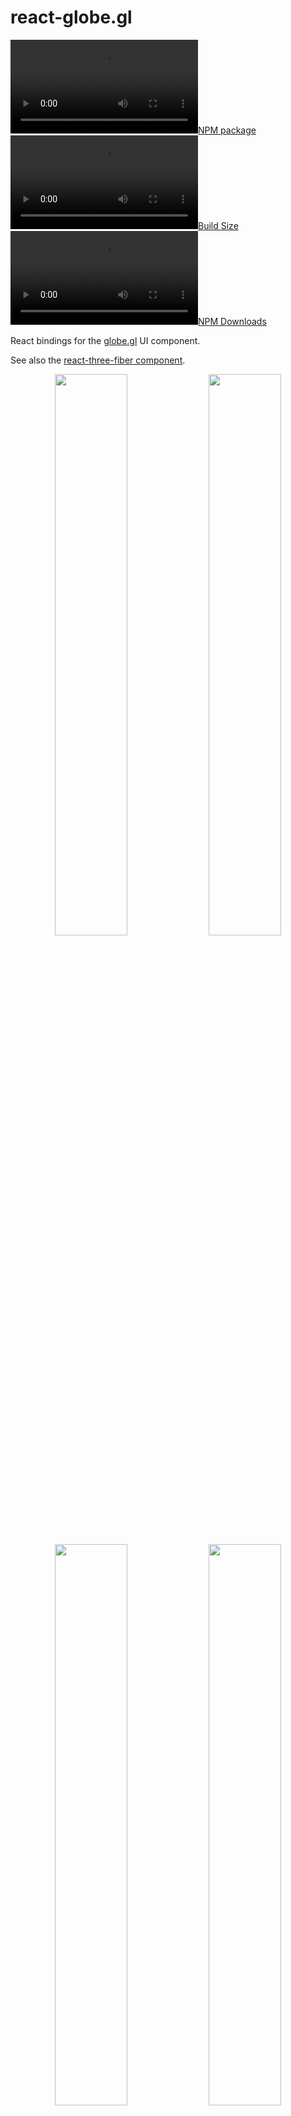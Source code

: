 react-globe.gl
==============

[![NPM package][npm-img]][npm-url]
[![Build Size][build-size-img]][build-size-url]
[![NPM Downloads][npm-downloads-img]][npm-downloads-url]

React bindings for the [globe.gl](https://github.com/vasturiano/globe.gl) UI component.

See also the [react-three-fiber component](https://github.com/vasturiano/r3f-globe).

<p align="center">
   <a href="//vasturiano.github.io/react-globe.gl/example/world-population/"><img width="48%" src="https://vasturiano.github.io/react-globe.gl/example/world-population/preview.png"></a>
   <a href="//vasturiano.github.io/react-globe.gl/example/airline-routes/us-international-outbound.html"><img width="48%" src="https://vasturiano.github.io/react-globe.gl/example/airline-routes/preview.png"></a>
   <a href="//vasturiano.github.io/react-globe.gl/example/countries-population/"><img width="48%" src="https://vasturiano.github.io/react-globe.gl/example/countries-population/preview.png"></a>
   <a href="//vasturiano.github.io/react-globe.gl/example/submarine-cables/"><img width="48%" src="https://vasturiano.github.io/react-globe.gl/example/submarine-cables/preview.png"></a>
   <a href="//vasturiano.github.io/react-globe.gl/example/hexed-polygons/"><img width="48%" src="https://vasturiano.github.io/react-globe.gl/example/hexed-polygons/preview.png"></a>
   <a href="//vasturiano.github.io/react-globe.gl/example/population-heatmap/"><img width="48%" src="https://vasturiano.github.io/react-globe.gl/example/population-heatmap/preview.png"></a>
   <a href="//vasturiano.github.io/react-globe.gl/example/world-cities/"><img width="48%" src="https://vasturiano.github.io/react-globe.gl/example/world-cities/preview.png"></a> 
   <a href="//vasturiano.github.io/react-globe.gl/example/day-night-cycle/"><img width="48%" src="https://vasturiano.github.io/react-globe.gl/example/day-night-cycle/preview.png"></a>
   <a href="//vasturiano.github.io/react-globe.gl/example/heatmap/"><img width="48%" src="https://vasturiano.github.io/react-globe.gl/example/heatmap/preview.png"></a>
   <a href="//vasturiano.github.io/react-globe.gl/example/clouds/"><img width="48%" src="https://vasturiano.github.io/react-globe.gl/example/clouds/preview.png"></a>
   <a href="//vasturiano.github.io/react-globe.gl/example/satellites/"><img width="48%" src="https://vasturiano.github.io/react-globe.gl/example/satellites/preview.png"></a>
   <a href="//vasturiano.github.io/react-globe.gl/example/moon-landing-sites/"><img width="48%" src="https://vasturiano.github.io/react-globe.gl/example/moon-landing-sites/preview.png"></a>
</p>

A React component to represent data visualization layers on a 3-dimensional globe in a spherical projection, using [ThreeJS](https://github.com/mrdoob/three.js/)/WebGL for 3D rendering.

#### Check out the examples:
* [Basic](https://vasturiano.github.io/react-globe.gl/example/basic/) ([source](https://github.com/vasturiano/react-globe.gl/blob/master/example/basic/index.html))
* [Arc Links](https://vasturiano.github.io/react-globe.gl/example/random-arcs/) ([source](https://github.com/vasturiano/react-globe.gl/blob/master/example/random-arcs/index.html))
* [Highlight links](https://vasturiano.github.io/react-globe.gl/example/airline-routes/highlight-links.html) ([source](https://github.com/vasturiano/react-globe.gl/blob/master/example/airline-routes/highlight-links.html))
* [Choropleth](https://vasturiano.github.io/react-globe.gl/example/choropleth-countries/) ([source](https://github.com/vasturiano/react-globe.gl/blob/master/example/choropleth-countries/index.html))
* [Elevated Polygons](https://vasturiano.github.io/react-globe.gl/example/countries-population/) ([source](https://github.com/vasturiano/react-globe.gl/blob/master/example/countries-population/index.html))
* [Hollow Globe](https://vasturiano.github.io/react-globe.gl/example/hollow-globe/) ([source](https://github.com/vasturiano/react-globe.gl/blob/master/example/hollow-globe/index.html))
* [Day Night Cycle](https://vasturiano.github.io/react-globe.gl/example/day-night-cycle/) ([source](https://github.com/vasturiano/react-globe.gl/blob/master/example/day-night-cycle/index.html))
* [Path Lines](https://vasturiano.github.io/react-globe.gl/example/random-paths/) ([source](https://github.com/vasturiano/react-globe.gl/blob/master/example/random-paths/index.html))
* [Heatmap](https://vasturiano.github.io/react-globe.gl/example/heatmap/) ([source](https://github.com/vasturiano/react-globe.gl/blob/master/example/heatmap/index.html))
* [Map Labels](https://vasturiano.github.io/react-globe.gl/example/world-cities/) ([source](https://github.com/vasturiano/react-globe.gl/blob/master/example/world-cities/index.html))
* [HTML Markers](https://vasturiano.github.io/react-globe.gl/example/html-markers/) ([source](https://github.com/vasturiano/react-globe.gl/blob/master/example/html-markers/index.html))
* [Hexed Country Polygons](https://vasturiano.github.io/react-globe.gl/example/hexed-polygons/) ([source](https://github.com/vasturiano/react-globe.gl/blob/master/example/hexed-polygons/index.html))
* [Tiles](https://vasturiano.github.io/react-globe.gl/example/tiles/) ([source](https://github.com/vasturiano/react-globe.gl/blob/master/example/tiles/index.html))
* [Ripple Rings](https://vasturiano.github.io/react-globe.gl/example/random-rings/) ([source](https://github.com/vasturiano/react-globe.gl/blob/master/example/random-rings/index.html))
* [Emit Arcs on Click](https://vasturiano.github.io/react-globe.gl/example/emit-arcs-on-click/) ([source](https://github.com/vasturiano/react-globe.gl/blob/master/example/emit-arcs-on-click/index.html))
* [Clouds](https://vasturiano.github.io/react-globe.gl/example/clouds/) ([source](https://github.com/vasturiano/react-globe.gl/blob/master/example/clouds/index.html))
* [Solar Terminator](https://vasturiano.github.io/react-globe.gl/example/solar-terminator/) ([source](https://github.com/vasturiano/react-globe.gl/blob/master/example/solar-terminator/index.html))
* [Tiled Map Engine](https://vasturiano.github.io/react-globe.gl/example/tile-engine/) ([source](https://github.com/vasturiano/react-globe.gl/blob/master/example/tile-engine/index.html))
* [Custom Globe Styling](https://vasturiano.github.io/react-globe.gl/example/custom-globe-styling/) ([source](https://github.com/vasturiano/react-globe.gl/blob/master/example/custom-globe-styling/index.html))
* [Custom Layer](https://vasturiano.github.io/react-globe.gl/example/custom-layer/) ([source](https://github.com/vasturiano/react-globe.gl/blob/master/example/custom-layer/index.html))
* [World Population](https://vasturiano.github.io/react-globe.gl/example/world-population/) ([source](https://github.com/vasturiano/react-globe.gl/blob/master/example/world-population/index.html))
* [Population Heatmap](https://vasturiano.github.io/react-globe.gl/example/population-heatmap/) ([source](https://github.com/vasturiano/react-globe.gl/blob/master/example/population-heatmap/index.html))
* [Recent Earthquakes](https://vasturiano.github.io/react-globe.gl/example/earthquakes/) ([source](https://github.com/vasturiano/react-globe.gl/blob/master/example/earthquakes/index.html))
* [World Volcanoes](https://vasturiano.github.io/react-globe.gl/example/volcanoes/) ([source](https://github.com/vasturiano/react-globe.gl/blob/master/example/volcanoes/index.html))
* [Volcanoes Heatmap](https://vasturiano.github.io/react-globe.gl/example/volcanoes-heatmap/) ([source](https://github.com/vasturiano/react-globe.gl/blob/master/example/volcanoes-heatmap/index.html))
* [US outbound international airline routes](https://vasturiano.github.io/react-globe.gl/example/airline-routes/us-international-outbound.html) ([source](https://github.com/vasturiano/react-globe.gl/blob/master/example/airline-routes/us-international-outbound.html))
* [Earth Shield](https://vasturiano.github.io/react-globe.gl/example/earth-shield/) ([source](https://github.com/vasturiano/react-globe.gl/blob/master/example/earth-shield/index.html))
* [Satellites](https://vasturiano.github.io/react-globe.gl/example/satellites/index.html) ([source](https://github.com/vasturiano/react-globe.gl/blob/master/example/satellites/index.html))
* [Submarine Cables](https://vasturiano.github.io/react-globe.gl/example/submarine-cables/index.html) ([source](https://github.com/vasturiano/react-globe.gl/blob/master/example/submarine-cables/index.html))
* [Moon Landing Sites](https://vasturiano.github.io/react-globe.gl/example/moon-landing-sites/index.html) ([source](https://github.com/vasturiano/react-globe.gl/blob/master/example/moon-landing-sites/index.html))

## ❤️ Support This Project

If you find this module useful and would like to support its development, you can [buy me a ☕](https://www.paypal.com/cgi-bin/webscr?cmd=_donations&business=L398E7PKP47E8&currency_code=USD&source=url). Your contributions help keep open-source sustainable!
[![paypal](https://www.paypalobjects.com/en_US/i/btn/btn_donate_SM.gif)](https://www.paypal.com/cgi-bin/webscr?cmd=_donations&business=L398E7PKP47E8&currency_code=USD&source=url)

## Quick start

```js
import Globe from 'react-globe.gl';
```

or using a *script* tag

```html
<script src="//cdn.jsdelivr.net/npm/react-globe.gl"></script>
```

then

```jsx
ReactDOM.render(
  <Globe
    pointsData={myData}
  />, 
  myDOMElement
);
```

## API reference

* [Container Layout](#container-layout)
* [Globe Layer](#globe-layer)
* [Points Layer](#points-layer)
* [Arcs Layer](#arcs-layer)
* [Polygons Layer](#polygons-layer)
* [Paths Layer](#paths-layer)
* [Heatmaps Layer](#heatmaps-layer)
* [Hex Bin Layer](#hex-bin-layer)
* [Hexed Polygons Layer](#hexed-polygons-layer)
* [Tiles Layer](#tiles-layer)
* [Particles Layer](#particles-layer)
* [Rings Layer](#rings-layer)
* [Labels Layer](#labels-layer)
* [HTML Elements Layer](#html-elements-layer)
* [3D Objects Layer](#3d-objects-layer)
* [Custom Layer](#custom-layer)
* [Render Control](#render-control)
* [Utility](#utility)

### Container Layout

| Prop | Type | Default | Description |
| --- | :--: | :--: | --- |
| <b>width</b> | <i>number</i> | *&lt;window width&gt;* | Canvas width. |
| <b>height</b> | <i>number</i> | *&lt;window height&gt;* | Canvas height. |
| <b>globeOffset</b> | <i>[number, number]</i> | `[0, 0]` | Position offset of the globe relative to the canvas center. |
| <b>backgroundColor</b> | <i>string</i> | `#000011` | Background color. |
| <b>backgroundImageUrl</b> | <i>string</i> | *-* | URL of the image to be used as background to the globe. If no image is provided, the background color is shown instead. |
| <b>waitForGlobeReady</b> | <i>bool</i> | `true` | Whether to wait until the globe wrapping or background image has been fully loaded before rendering the globe or any of the data layers. |
| <b>animateIn</b> | <i>bool</i> | `true` | Whether to animate the globe initialization, by scaling and rotating the globe into its initial position. This prop only has an effect on component mount. |

### Globe Layer

| Prop | Type | Default | Description |
| --- | :--: | :--: | --- |
| <b>globeImageUrl</b> | <i>string</i>| *-* | URL of the image used in the material that wraps the globe. This image should follow an [equirectangular projection](https://en.wikipedia.org/wiki/Equirectangular_projection). If no image is provided, the globe is represented as a black sphere. |
| <b>bumpImageUrl</b> | <i>string</i>| *-* | URL of the image used to create a [bump map](https://threejs.org/docs/#api/en/materials/MeshStandardMaterial.bumpMap) in the material, to represent the globe's terrain. This image should follow an [equirectangular projection](https://en.wikipedia.org/wiki/Equirectangular_projection). |
| <b>globeTileEngineUrl</b> | <i>func(x, y, l)</i> | *-* | Function that defines the URL of the [slippy map](https://en.wikipedia.org/wiki/Tiled_web_map) tile engine to cover the globe surface. The slippy map coordinates `x`, `y` and `l` (zoom level) are passed as arguments and the function is expected to return a URL string. A falsy value will disable the tiling engine. |
| <b>showGlobe</b> | <i>bool</i> | `true` | Whether to show the globe surface itself. |
| <b>showGraticules</b> | <i>bool</i> | `false` | Whether to show a graticule grid demarking latitude and longitude lines at every 10 degrees. |
| <b>showAtmosphere</b> | <i>bool</i> | `true` | Whether to show a bright halo surrounding the globe, representing the atmosphere. |
| <b>atmosphereColor</b> | <i>string</i> | `lightskyblue` | The color of the atmosphere. |
| <b>atmosphereAltitude</b> | <i>string</i> | 0.15 | The max altitude of the atmosphere, in terms of globe radius units. |
| <b>globeCurvatureResolution</b> | <i>number</i> | 4 | Resolution in angular degrees of the sphere curvature. The finer the resolution, the more the globe is fragmented into smaller faces to approximate the spheric surface, at the cost of performance. |
| <b>globeMaterial</b> | <i>Material</i> | [MeshPhongMaterial](https://threejs.org/docs/#api/en/materials/MeshPhongMaterial) | ThreeJS material used to wrap the globe. Can be used for more advanced styling of the globe, like in [this example](https://github.com/vasturiano/react-globe.gl/blob/master/example/custom-globe-styling/index.html). |
| <b>onGlobeReady</b> | <i>func</i> | *-* | Callback function to invoke immediately after the globe has been initialized and visible on the scene. |
| <b>onGlobeClick</b> | <i>func</i> | *-* | Callback function for (left-button) clicks on the globe. The clicked globe coordinates and the event object are included as arguments: `onGlobeClick({ lat, lng }, event)`. |
| <b>onGlobeRightClick</b> | <i>func</i> | *-* | Callback function for right-clicks on the globe. The clicked globe coordinates and the event object are included as arguments: `onGlobeRightClick({ lat, lng }, event)`. |

### Points Layer

<p align="center">
   <a href="//vasturiano.github.io/react-globe.gl/example/basic/"><img width="70%" src="https://vasturiano.github.io/react-globe.gl/example/basic/preview.png"></a>
</p>

| Prop | Type | Default | Description |
| --- | :--: | :--: | --- |
| <b>pointsData</b> | <i>array</i> | `[]` | List of points to represent in the points map layer. Each point is displayed as a cylindrical 3D object rising perpendicularly from the surface of the globe. |
| <b>pointLabel</b> | <i>string</i> or <i>func</i> | `name` | Point object accessor function or attribute for label (shown as tooltip). Supports plain text or HTML content. |
| <b>pointLat</b> | <i>number</i>, <i>string</i> or <i>func</i> | `lat` | Point object accessor function, attribute or a numeric constant for the cylinder's center latitude coordinate. |
| <b>pointLng</b> | <i>number</i>, <i>string</i> or <i>func</i> | `lng` | Point object accessor function, attribute or a numeric constant for the cylinder's center longitude coordinate. |
| <b>pointColor</b> | <i>string</i> or <i>func</i> | `() => '#ffffaa'` | Point object accessor function or attribute for the cylinder color. |
| <b>pointAltitude</b> | <i>number</i>, <i>string</i> or <i>func</i> | 0.1 | Point object accessor function, attribute or a numeric constant for the cylinder's altitude in terms of globe radius units (`0` = 0 altitude (flat circle), `1` = globe radius). |
| <b>pointRadius</b> | <i>number</i>, <i>string</i> or <i>func</i> | 0.25 | Point object accessor function, attribute or a numeric constant for the cylinder's radius, in angular degrees. |
| <b>pointResolution</b> | <i>number</i> | 12 | Radial geometric resolution of each cylinder, expressed in how many slice segments to divide the circumference. Higher values yield smoother cylinders. |
| <b>pointsMerge</b> | <i>bool</i> | `false` | Whether to merge all the point meshes into a single ThreeJS object, for improved rendering performance. Visually both options are equivalent, setting this option only affects the internal organization of the ThreeJS objects. |
| <b>pointsTransitionDuration</b> | <i>number</i> | 1000 | Duration (ms) of the transition to animate point changes involving geometry modifications. A value of `0` will move the objects immediately to their final position. New objects are animated by scaling them from the ground up. Only works if `pointsMerge` is disabled. |
| <b>onPointClick</b> | <i>func</i>| *-* | Callback function for point (left-button) clicks. The point object, the event object and the clicked coordinates are included as arguments: `onPointClick(point, event, { lat, lng, altitude })`. Only works if `pointsMerge` is disabled. |
| <b>onPointRightClick</b> | <i>func</i>| *-* | Callback function for point right-clicks. The point object, the event object and the clicked coordinates are included as arguments: `onPointRightClick(point, event, { lat, lng, altitude })`. Only works if `pointsMerge` is disabled. |
| <b>onPointHover</b> | <i>func</i>| *-* | Callback function for point mouse over events. The point object (or `null` if there's no point under the mouse line of sight) is included as the first argument, and the previous point object (or `null`) as second argument: `onPointHover(point, prevPoint)`. Only works if `pointsMerge` is disabled. |

### Arcs Layer

<p align="center">
   <a href="//vasturiano.github.io/react-globe.gl/example/random-arcs/"><img width="70%" src="https://vasturiano.github.io/react-globe.gl/example/random-arcs/preview.png"></a>
</p>

| Prop | Type | Default | Description |
| --- | :--: | :--: | --- |
| <b>arcsData</b> | <i>array</i> | `[]` | List of links to represent in the arcs map layer. Each link is displayed as an arc line that rises from the surface of the globe, connecting the start and end coordinates. |
| <b>arcLabel</b> | <i>string</i> or <i>func</i> | `name` | Arc object accessor function or attribute for label (shown as tooltip). Supports plain text or HTML content. |
| <b>arcStartLat</b> | <i>number</i>, <i>string</i> or <i>func</i> | `startLat` | Arc object accessor function, attribute or a numeric constant for the line's start latitude coordinate. |
| <b>arcStartLng</b> | <i>number</i>, <i>string</i> or <i>func</i> | `startLng` | Arc object accessor function, attribute or a numeric constant for the line's start longitude coordinate. |
| <b>arcEndLat</b> | <i>number</i>, <i>string</i> or <i>func</i> | `endLat` | Arc object accessor function, attribute or a numeric constant for the line's end latitude coordinate. |
| <b>arcEndLng</b> | <i>number</i>, <i>string</i> or <i>func</i> | `endLng` | Arc object accessor function, attribute or a numeric constant for the line's end longitude coordinate. |
| <b>arcColor</b> | <i>string</i>, <i>[string, ...]</i> or <i>func</i> | `() => '#ffffaa'` | Arc object accessor function or attribute for the line's color. Also supports color gradients by passing an array of colors, or a color interpolator function. |
| <b>arcAltitude</b> | <i>number</i>, <i>string</i> or <i>func</i>| `null` |Arc object accessor function, attribute or a numeric constant for the arc's maximum altitude (ocurring at the half-way distance between the two points) in terms of globe radius units (`0` = 0 altitude (ground line), `1` = globe radius). If a value of `null` or `undefined` is used, the altitude is automatically set proportionally to the distance between the two points, according to the scale set in `arcAltitudeAutoScale`. |
| <b>arcAltitudeAutoScale</b> | <i>number</i>, <i>string</i> or <i>func</i> | 0.5 | Arc object accessor function, attribute or a numeric constant for the scale of the arc's automatic altitude, in terms of units of the great-arc distance between the two points. A value of `1` indicates the arc should be as high as its length on the ground. Only applicable if `arcAltitude` is not set. |
| <b>arcStroke</b> | <i>number</i>, <i>string</i> or <i>func</i>| `null` | Arc object accessor function, attribute or a numeric constant for the line's diameter, in angular degrees. A value of `null` or `undefined` will render a [ThreeJS Line](https://threejs.org/docs/#api/objects/Line) whose width is constant (`1px`) regardless of the camera distance. Otherwise, a [TubeGeometry](https://threejs.org/docs/#api/en/geometries/TubeGeometry) is used. |
| <b>arcCurveResolution</b> | <i>number</i> | 64 | Arc's curve resolution, expressed in how many straight line segments to divide the curve by. Higher values yield smoother curves. |
| <b>arcCircularResolution</b> | <i>number</i> | 6 | Radial geometric resolution of each line, expressed in how many slice segments to divide the tube's circumference. Only applicable when using Tube geometries (defined `arcStroke`). |
| <b>arcDashLength</b> | <i>number</i>, <i>string</i> or <i>func</i> | 1 | Arc object accessor function, attribute or a numeric constant for the length of the dashed segments in the arc, in terms of relative length of the whole line (`1` = full line length). |
| <b>arcDashGap</b> | <i>number</i>, <i>string</i> or <i>func</i> | 0 | Arc object accessor function, attribute or a numeric constant for the length of the gap between dash segments, in terms of relative line length. |
| <b>arcDashInitialGap</b> | <i>number</i>, <i>string</i> or <i>func</i> | 0 | Arc object accessor function, attribute or a numeric constant for the length of the initial gap before the first dash segment, in terms of relative line length. |
| <b>arcDashAnimateTime</b> | <i>number</i>, <i>string</i> or <i>func</i> | 0 | Arc object accessor function, attribute or a numeric constant for the time duration (in `ms`) to animate the motion of dash positions from the start to the end point for a full line length. A value of `0` disables the animation. |
| <b>arcsTransitionDuration</b> | <i>number</i> | 1000 | Duration (ms) of the transition to animate arc changes involving geometry modifications. A value of `0` will move the arcs immediately to their final position. New arcs are animated by rising them from the ground up. |
| <b>onArcClick</b> | <i>func</i>| *-* | Callback function for arc (left-button) clicks. The arc object, the event object and the clicked coordinates are included as arguments: `onArcClick(arc, event, { lat, lng, altitude })`. |
| <b>onArcRightClick</b> | <i>func</i>| *-* | Callback function for arc right-clicks. The arc object, the event object and the clicked coordinates are included as arguments: `onArcRightClick(arc, event, { lat, lng, altitude })`. |
| <b>onArcHover</b> | <i>func</i>| *-* | Callback function for arc mouse over events. The arc object (or `null` if there's no arc under the mouse line of sight) is included as the first argument, and the previous arc object (or `null`) as second argument: `onArcHover(arc, prevArc)`. |

### Polygons Layer

<p align="center">
   <a href="//vasturiano.github.io/react-globe.gl/example/choropleth-countries/"><img width="70%" src="https://vasturiano.github.io/react-globe.gl/example/choropleth-countries/preview.png"></a>
</p>

| Prop | Type | Default | Description |
| --- | :--: | :--: | --- |
| <b>polygonsData</b> | <i>array</i> | `[]` | List of polygon shapes to represent in the polygons map layer. Each polygon is displayed as a shaped cone that extrudes from the surface of the globe. |
| <b>polygonLabel</b> | <i>string</i> or <i>func</i> | `name` | Polygon object accessor function or attribute for label (shown as tooltip). Supports plain text or HTML content. |
| <b>polygonGeoJsonGeometry</b> | <i>string</i> or <i>func</i> | `geometry` | Polygon object accessor function or attribute for the GeoJson geometry specification of the polygon's shape. The returned value should have a minimum of two fields: `type` and `coordinates`. Only GeoJson geometries of type `Polygon` or `MultiPolygon` are supported, other types will be skipped. |
| <b>polygonCapColor</b> | <i>string</i> or <i>func</i> | `() => '#ffffaa'` | Polygon object accessor function or attribute for the color of the top surface. |
| <b>polygonCapMaterial</b> | <i>Material</i>, <i>string</i> or <i>func</i> | *-* | Polygon object accessor function, attribute or material object for the [ThreeJS material](https://threejs.org/docs/#api/en/materials/Material) to use in the top surface. This prop takes precedence over `polygonCapColor`, which will be ignored if both are defined. |
| <b>polygonSideColor</b> | <i>string</i> or <i>func</i> | `() => '#ffffaa'` | Polygon object accessor function or attribute for the color of the cone sides. |
| <b>polygonSideMaterial</b> | <i>Material</i>, <i>string</i> or <i>func</i> | *-* | Polygon object accessor function, attribute or material object for the [ThreeJS material](https://threejs.org/docs/#api/en/materials/Material) to use in the cone sides. This prop takes precedence over `polygonSideColor`, which will be ignored if both are defined. |
| <b>polygonStrokeColor</b> | <i>string</i> or <i>func</i> | *-* | Polygon object accessor function or attribute for the color to stroke the polygon perimeter. A falsy value will disable the stroking. |
| <b>polygonAltitude</b> | <i>number</i>, <i>string</i> or <i>func</i> | 0.01 | Polygon object accessor function, attribute or a numeric constant for the polygon cone's altitude in terms of globe radius units (`0` = 0 altitude (flat polygon), `1` = globe radius). |
| <b>polygonCapCurvatureResolution</b> | <i>number</i>, <i>string</i> or <i>func</i> | 5 | Polygon object accessor function, attribute or a numeric constant for the resolution (in angular degrees) of the cap surface curvature. The finer the resolution, the more the polygon is fragmented into smaller faces to approximate the spheric surface, at the cost of performance. |
| <b>polygonsTransitionDuration</b> | <i>number</i> | 1000 | Duration (ms) of the transition to animate polygon altitude changes. A value of `0` will size the cone immediately to their final altitude. New polygons are animated by rising them from the ground up. |
| <b>onPolygonClick</b> | <i>func</i> | *-* | Callback function for polygon (left-button) clicks. The polygon object, the event object and the clicked coordinates are included as arguments: `onPolygonClick(polygon, event, { lat, lng, altitude })`. |
| <b>onPolygonRightClick</b> | <i>func</i> | *-* | Callback function for polygon right-clicks. The polygon object, the event object and the clicked coordinates are included as arguments: `onPolygonRightClick(polygon, event, { lat, lng, altitude })`. |
| <b>onPolygonHover</b> | <i>func</i> | *-* | Callback function for polygon mouse over events. The polygon object (or `null` if there's no polygon under the mouse line of sight) is included as the first argument, and the previous polygon object (or `null`) as second argument: `onPolygonHover(polygon, prevPolygon)`. |

### Paths Layer

<p align="center">
   <a href="//vasturiano.github.io/react-globe.gl/example/random-paths/"><img width="70%" src="https://vasturiano.github.io/react-globe.gl/example/random-paths/preview.png"></a>
</p>

| Prop | Type | Default | Description |
| --- | :--: | :--: | --- |
| <b>pathsData</b> | <i>array</i> | `[]` | List of lines to represent in the paths map layer. Each path is displayed as a line that connects all the coordinate pairs in the path array. |
| <b>pathLabel</b> | <i>string</i> or <i>func</i> | `name` | Path object accessor function or attribute for label (shown as tooltip). Supports plain text or HTML content. |
| <b>pathPoints</b> | <i>array</i>, <i>string</i> or <i>func</i> | `pnts => pnts` | Path object accessor function, attribute or an array for the set of points that define the path line. By default, each path point is assumed to be a 2-position array (`[<lat>, <lon>]`). This default behavior can be modified using the `pathPointLat` and `pathPointLng` methods. |
| <b>pathPointLat</b> | <i>number</i>, <i>string</i> or <i>func</i> | `arr => arr[0]` | Path point object accessor function, attribute or a numeric constant for the latitude coordinate. |
| <b>pathPointLng</b> | <i>number</i>, <i>string</i> or <i>func</i> | `arr => arr[1]` | Path point object accessor function, attribute or a numeric constant for the longitude coordinate. |
| <b>pathPointAlt</b> | <i>number</i>, <i>string</i> or <i>func</i> | 0.001 | Path point object accessor function, attribute or a numeric constant for the point altitude, in terms of globe radius units (`0` = 0 altitude (ground), `1` = globe radius). |
| <b>pathResolution</b> | <i>number</i> | 2 | The path's angular resolution, in lat/lng degrees. If the ground distance (excluding altitude) between two adjacent path points is larger than this value, the line segment will be interpolated in order to approximate the curvature of the sphere surface. Lower values yield more perfectly curved lines, at the cost of performance. |
| <b>pathColor</b> | <i>string</i>, <i>[string, ...]</i> or <i>func</i> | `() => '#ffffaa'` | Path object accessor function or attribute for the line's color. Also supports color gradients by passing an array of colors, or a color interpolator function. Transparent colors are not supported in Fat Lines with set width. |
| <b>pathStroke</b> | <i>number</i>, <i>string</i> or <i>func</i> | `null` | Path object accessor function, attribute or a numeric constant for the line's diameter, in angular degrees. A value of `null` or `undefined` will render a [ThreeJS Line](https://threejs.org/docs/#api/objects/Line) whose width is constant (`1px`) regardless of the camera distance. Otherwise, a [FatLine](https://github.com/vasturiano/three-fatline) is used. |
| <b>pathDashLength</b> | <i>number</i>, <i>string</i> or <i>func</i> | 1 | Path object accessor function, attribute or a numeric constant for the length of the dashed segments in the path line, in terms of relative length of the whole line (`1` = full line length). |
| <b>pathDashGap</b> | <i>number</i>, <i>string</i> or <i>func</i> | 0 | Path object accessor function, attribute or a numeric constant for the length of the gap between dash segments, in terms of relative line length. |
| <b>pathDashInitialGap</b> | <i>number</i>, <i>string</i> or <i>func</i> | 0 | Path object accessor function, attribute or a numeric constant for the length of the initial gap before the first dash segment, in terms of relative line length. |
| <b>pathDashAnimateTime</b> | <i>number</i>, <i>string</i> or <i>func</i> | 0 | Path object accessor function, attribute or a numeric constant for the time duration (in `ms`) to animate the motion of dash positions from the start to the end point for a full line length. A value of `0` disables the animation. |
| <b>pathTransitionDuration</b> | <i>number</i> | 1000 | Duration (ms) of the transition to animate path changes. A value of `0` will move the paths immediately to their final position. New paths are animated from start to end. |
| <b>onPathClick</b> | <i>func</i> | *-* | Callback function for path (left-button) clicks. The path object, the event object and the clicked coordinates are included as arguments: `onPathClick(path, event, { lat, lng, altitude })`. |
| <b>onPathRightClick</b> | <i>func</i> | *-* | Callback function for path right-clicks. The path object, the event object and the clicked coordinates are included as arguments: `onPathRightClick(path, event, { lat, lng, altitude })`. |
| <b>onPathHover</b> | <i>func</i> | *-* | Callback function for path mouse over events. The path object (or `null` if there's no path under the mouse line of sight) is included as the first argument, and the previous path object (or `null`) as second argument: `onPathHover(path, prevPath)`. |

### Heatmaps Layer

<p align="center">
   <a href="//vasturiano.github.io/react-globe.gl/example/heatmap/"><img width="70%" src="https://vasturiano.github.io/react-globe.gl/example/heatmap/preview.png"></a>
</p>

| Prop | Type | Default | Description |
| --- | :--: | :--: | --- |
| <b>heatmapsData</b> | <i>array</i> | `[]` | List of heatmap datasets to represent in the heatmaps map layer. Each set of points is represented as an individual global heatmap with varying color and/or altitude, according to the point density. It uses a [Gaussian KDE](https://en.wikipedia.org/wiki/Kernel_density_estimation) to perform the density estimation, based on the great-arc distance between points. |
| <b>heatmapPoints</b> | <i>array</i>, <i>string</i> or <i>func</i> | `pnts => pnts` | Heatmap object accessor function, attribute or an array for the set of points that define the heatmap. By default, each point is assumed to be a 2-position array (`[<lat>, <lon>]`). This default behavior can be modified using the `heatmapPointLat` and `heatmapPointLng` methods. |
| <b>heatmapPointLat</b> | <i>number</i>, <i>string</i> or <i>func</i> | `arr => arr[0]` | Heatmap point object accessor function, attribute or a numeric constant for the latitude coordinate. |
| <b>heatmapPointLng</b> | <i>number</i>, <i>string</i> or <i>func</i> | `arr => arr[1]` | Heatmap point object accessor function, attribute or a numeric constant for the longitude coordinate. |
| <b>heatmapPointWeight</b> | <i>number</i>, <i>string</i> or <i>func</i> | 1 | Heatmap point object accessor function, attribute or a numeric constant for the weight of the point. The weight of a point determines its influence on the density of the surrounding area. |
| <b>heatmapBandwidth</b> | <i>number</i>, <i>string</i> or <i>func</i> | 2.5 | Heatmap object accessor function, attribute or a numeric constant for the heatmap bandwidth, in angular degrees. The bandwidth is an internal parameter of the [Gaussian kernel function](https://en.wikipedia.org/wiki/Gaussian_function) and defines how localized is the influence of a point on distant locations. A narrow bandwidth leads to a more spiky representation, while a broad one has smoother curves. |
| <b>heatmapColorFn</b> | <i>string</i> or <i>func</i> | [Turbo colormap](https://blog.research.google/2019/08/turbo-improved-rainbow-colormap-for.html) interpolator with fading opacity | Heatmap object accessor function or attribute for the color interpolator function to represent density in the heatmap. This function should receive a number between `0` and `1` (or potentially higher if saturation > 1), and return a color string. |
| <b>heatmapColorSaturation</b> | <i>number</i>, <i>string</i> or <i>func</i> | 1.5 | Heatmap object accessor function, attribute or a numeric constant for the color scale saturation. The saturation is a multiplier of the normalized density value (`[0,1]`) before passing it to the color interpolation function. It can be used to dampen outlier peaks in density and bring the data floor into view. |
| <b>heatmapBaseAltitude</b> | <i>number</i>, <i>string</i> or <i>func</i> | 0.01 | Heatmap object accessor function, attribute or a numeric constant for the heatmap base floor altitude in terms of globe radius units (`0` = 0 altitude, `1` = globe radius). |
| <b>heatmapTopAltitude</b> | <i>number</i>, <i>string</i> or <i>func</i> | - | Heatmap object accessor function, attribute or a numeric constant for the heatmap top peak altitude in terms of globe radius units (`0` = 0 altitude, `1` = globe radius). An equal value to the base altitude will yield a surface flat heatmap. If a top altitude is set, the variations in density will be used to define the altitude curves between base and top. |
| <b>heatmapsTransitionDuration</b> | <i>number</i> | 0 | Duration (ms) of the transition to animate heatmap changes. A value of `0` will set the heatmap colors/altitudes immediately in their final position. New heatmaps are animated by rising them from the ground up and gently fading in through the color scale. |
| <b>onHeatmapClick</b> | <i>func</i> | - | Callback function for heatmap (left-button) clicks. The heatmap object, the event object and the clicked coordinates are included as arguments: `onHeatmapClick(heatmap, event, { lat, lng, altitude })`. |
| <b>onHeatmapRightClick</b> | <i>func</i> | - | Callback function for heatmap right-clicks. The heatmap object, the event object and the clicked coordinates are included as arguments: `onHeatmapRightClick(heatmap, event, { lat, lng, altitude })`. |
| <b>onHeatmapHover</b> | <i>func</i> | - | Callback function for heatmap mouse over events. The heatmap object (or `null` if there's no heatmap under the mouse line of sight) is included as the first argument, and the previous heatmap object (or `null`) as second argument: `onHeatmapHover(heatmap, prevHeatmap)`. |

### Hex Bin Layer

<p align="center">
   <a href="//vasturiano.github.io/react-globe.gl/example/earthquakes/"><img width="70%" src="https://vasturiano.github.io/react-globe.gl/example/earthquakes/preview.png"></a>
</p>

| Prop | Type | Default | Description |
| --- | :--: | :--: | --- |
| <b>hexBinPointsData</b> | <i>array</i> | `[]` | List of points to aggregate using the hex bin map layer. Each point is added to an hexagonal prism 3D object that represents all the points within a tesselated portion of the space. |
| <b>hexLabel</b> | <i>string</i> or <i>func</i>| *-* |Hex object accessor function or attribute for label (shown as tooltip). An hex object includes all points binned, and has the syntax: `{ points, sumWeight, center: { lat, lng } }`. Supports plain text or HTML content. |
| <b>hexBinPointLat</b> | <i>number</i>, <i>string</i> or <i>func</i> | `lat` | Point object accessor function, attribute or a numeric constant for the latitude coordinate. |
| <b>hexBinPointLng</b> | <i>number</i>, <i>string</i> or <i>func</i> | `lng` | Point object accessor function, attribute or a numeric constant for the longitude coordinate. |
| <b>hexBinPointWeight</b> | <i>number</i>, <i>string</i> or <i>func</i> | 1 | Point object accessor function, attribute or a numeric constant for the weight of the point. Weights for points in the same bin are summed and determine the hexagon default altitude. |
| <b>hexBinResolution</b> | <i>number</i> | 4 | The geographic binning resolution as defined by [H3](https://uber.github.io/h3/#/documentation/core-library/resolution-table). Determines the area of the hexagons that tesselate the globe's surface. Accepts values between `0` and `15`. Level 0 partitions the earth in 122 (mostly) hexagonal cells. Each subsequent level sub-divides the previous in roughly 7 hexagons. |
| <b>hexMargin</b> | <i>number</i> or <i>func</i> | 0.2 | The radial margin of each hexagon. Margins above `0` will create gaps between adjacent hexagons and serve only a visual purpose, as the data points within the margin still contribute to the hexagon's data. The margin is specified in terms of fraction of the hexagon's surface diameter. Values below `0` or above `1` are disadvised. This property also supports using an accessor method based on the hexagon's aggregated data, following the syntax: `hexMargin(({ points, sumWeight, center: { lat, lng }}) => ...)`. This method should return a numeric constant. |
| <b>hexAltitude</b> | <i>number</i> or <i>func</i> | `({ sumWeight }) => sumWeight * 0.01` | The altitude of each hexagon, in terms of globe radius units (`0` = 0 altitude (flat hexagon), `1` = globe radius). This property also supports using an accessor method based on the hexagon's aggregated data, following the syntax: `hexAltitude(({ points, sumWeight, center: { lat, lng }}) => ...)`. This method should return a numeric constant. |
| <b>hexTopCurvatureResolution</b> | <i>number</i> | 5 | The resolution (in angular degrees) of the top surface curvature. The finer the resolution, the more the top area is fragmented into smaller faces to approximate the spheric surface, at the cost of performance. |
| <b>hexTopColor</b> | <i>func</i> | `() => '#ffffaa'` | Accessor method for each hexagon's top color. The method should follow the signature: `hexTopColor(({ points, sumWeight, center: { lat, lng }}) => ...)` and return a color string. |
| <b>hexSideColor</b> | <i>func</i> | `() => '#ffffaa'` | Accessor method for each hexagon's side color. The method should follow the signature: `hexSideColor(({ points, sumWeight, center: { lat, lng }}) => ...)` and return a color string. |
| <b>hexBinMerge</b> | <i>bool</i> | `false` | Whether to merge all the hexagon meshes into a single ThreeJS object, for improved rendering performance. Visually both options are equivalent, setting this option only affects the internal organization of the ThreeJS objects. |
| <b>hexTransitionDuration</b> | <i>number</i> | 1000 | Duration (ms) of the transition to animate hexagon changes related to geometry modifications (altitude, radius). A value of `0` will move the hexagons immediately to their final position. New hexagons are animated by scaling them from the ground up. Only works if `hexBinMerge` is disabled. |
| <b>onHexClick</b> | <i>func</i>| *-* | Callback function for hexagon (left-button) clicks. The hex object including all points binned, the event object and the clicked coordinates are included as arguments: `onHexClick({ points, sumWeight, center: { lat, lng } }, event, { lat, lng, altitude })`. Only works if `hexBinMerge` is disabled. |
| <b>onHexRightClick</b> | <i>func</i>| *-* | Callback function for hexagon right-clicks. The hex object including all points binned, the event object and the clicked coordinates are included as arguments: `onHexRightClick({ points, sumWeight, center: { lat, lng } }, event, { lat, lng, altitude })`. Only works if `hexBinMerge` is disabled. |
| <b>onHexHover</b> | <i>func</i>| *-* | Callback function for hexagon mouse over events. The hex object (or `null` if there's no hex under the mouse line of sight) is included as the first argument, and the previous hex object (or `null`) as second argument: `onHexHover(hex, prevHex)`. Each hex object includes all points binned, and has the syntax: `{ points, sumWeight, center: { lat, lng } }`. Only works if `hexBinMerge` is disabled. |

### Hexed Polygons Layer

<p align="center">
   <a href="//vasturiano.github.io/react-globe.gl/example/hexed-polygons/"><img width="70%" src="https://vasturiano.github.io/react-globe.gl/example/hexed-polygons/preview.png"></a>
</p>

| Prop | Type | Default | Description |
| --- | :--: | :--: | --- |
| <b>hexPolygonsData</b> | <i>array</i> | `[]` | List of polygon shapes to represent in the hexed polygons map layer. Each polygon is displayed as a tesselated group of hexagons that approximate the polygons shape according to the resolution specified in `hexPolygonResolution`. |
| <b>hexPolygonLabel</b> | <i>string</i> or <i>func</i> | `name` | Hexed polygon object accessor function or attribute for label (shown as tooltip). Supports plain text or HTML content. |
| <b>hexPolygonGeoJsonGeometry</b> | <i>string</i> or <i>func</i> | `geometry` | Hexed polygon object accessor function or attribute for the GeoJson geometry specification of the polygon's shape. The returned value should have a minimum of two fields: `type` and `coordinates`. Only GeoJson geometries of type `Polygon` or `MultiPolygon` are supported, other types will be skipped. |
| <b>hexPolygonColor</b> | <i>string</i> or <i>func</i> | `() => '#ffffaa'` | Hexed polygon object accessor function or attribute for the color of each hexagon in the polygon. |
| <b>hexPolygonAltitude</b> | <i>number</i>, <i>string</i> or <i>func</i> | 0.001 | Hexed polygon object accessor function, attribute or a numeric constant for the polygon's hexagons altitude in terms of globe radius units (`0` = 0 altitude, `1` = globe radius). |
| <b>hexPolygonResolution</b> | <i>number</i>, <i>string</i> or <i>func</i> | 3 | Hexed polygon object accessor function, attribute or a numeric constant for the geographic binning resolution as defined by [H3](https://uber.github.io/h3/#/documentation/core-library/resolution-table). Determines the area of the hexagons that tesselate the globe's surface. Accepts values between `0` and `15`. Level 0 partitions the earth in 122 (mostly) hexagonal cells. Each subsequent level sub-divides the previous in roughly 7 hexagons. |
| <b>hexPolygonMargin</b> | <i>number</i>, <i>string</i> or <i>func</i> | 0.2 | Hexed polygon object accessor function, attribute or a numeric constant for the radial margin of each hexagon. Margins above `0` will create gaps between adjacent hexagons within a polygon. The margin is specified in terms of fraction of the hexagon's surface diameter. Values below `0` or above `1` are disadvised. |
| <b>hexPolygonUseDots</b> | <i>bool</i>, <i>string</i> or <i>func</i> | `false` | Hexed polygon object accessor function, attribute or a boolean constant for whether to represent each polygon point as a circular dot instead of an hexagon. |
| <b>hexPolygonCurvatureResolution</b> | <i>number</i>, <i>string</i> or <i>func</i> | 5 | Hexed polygon object accessor function, attribute or a numeric constant for the resolution (in angular degrees) of each hexed polygon surface curvature. The finer the resolution, the more the polygon hexes are fragmented into smaller faces to approximate the spheric surface, at the cost of performance. |
| <b>hexPolygonDotResolution</b> | <i>number</i>, <i>string</i> or <i>func</i> | 12 | Hexed polygon object accessor function, attribute or a numeric constant for the resolution of each circular dot, expressed in how many slice segments to divide the circumference. Higher values yield smoother circles, at the cost of performance. This is only applicable in dot representation mode. |
| <b>hexPolygonsTransitionDuration</b> | <i>number</i> | 0 | Duration (ms) of the transition to animate hexed polygons altitude and margin changes. A value of `0` will move the hexagons immediately to their final state. New hexed polygons are animated by sizing each hexagon from `0` radius. |
| <b>onHexPolygonClick</b> | <i>func</i> | *-* | Callback function for hexed polygon (left-button) clicks. The polygon object, the event object and the clicked coordinates are included as arguments: `onHexPolygonClick(polygon, event, { lat, lng, altitude })`. |
| <b>onHexPolygonRightClick</b> | <i>func</i> | *-* | Callback function for hexed polygon right-clicks. The polygon object, the event object and the clicked coordinates are included as arguments: `onHexPolygonRightClick(polygon, event, { lat, lng, altitude })`. |
| <b>onHexPolygonHover</b> | <i>func</i> | *-* | Callback function for hexed polygon mouse over events. The polygon object (or `null` if there's no polygon under the mouse line of sight) is included as the first argument, and the previous polygon object (or `null`) as second argument: `onHexPolygonHover(polygon, prevPolygon)`. |

### Tiles Layer

<p align="center">
   <a href="//vasturiano.github.io/react-globe.gl/example/tiles/"><img width="70%" src="https://vasturiano.github.io/react-globe.gl/example/tiles/preview.png"></a>
</p>

| Prop | Type | Default | Description |
| --- | :--: | :--: | --- |
| <b>tilesData</b> | <i>array</i> | `[]` | List of tiles to represent in the tiles map layer. Each tile is displayed as a spherical surface segment. The segments can be placed side-by-side for a tiled surface and each can be styled separately. |
| <b>tileLabel</b> | <i>string</i> or <i>func</i> | `name` | Tile object accessor function or attribute for label (shown as tooltip). Supports plain text or HTML content. |
| <b>tileLat</b> | <i>number</i>, <i>string</i> or <i>func</i> | `lat` | Tile object accessor function, attribute or a numeric constant for the segment's centroid latitude coordinate. |
| <b>tileLng</b> | <i>number</i>, <i>string</i> or <i>func</i> | `lng` | Tile object accessor function, attribute or a numeric constant for the segment's centroid longitude coordinate. |
| <b>tileAltitude</b> | <i>number</i>, <i>string</i> or <i>func</i> | 0.01 | Tile object accessor function, attribute or a numeric constant for the segment's altitude in terms of globe radius units. |
| <b>tileWidth</b> | <i>number</i>, <i>string</i> or <i>func</i> | 1 | Tile object accessor function, attribute or a numeric constant for the segment's longitudinal width, in angular degrees. |
| <b>tileHeight</b> | <i>number</i>, <i>string</i> or <i>func</i> | 1 | Tile object accessor function, attribute or a numeric constant for the segment's latitudinal height, in angular degrees. |
| <b>tileUseGlobeProjection</b> | <i>bool</i>, <i>string</i> or <i>func</i> | `true` | Tile object accessor function, attribute or a boolean constant for whether to use the globe's projection to shape the segment to its relative tiled position (`true`), or break free from this projection and shape the segment as if it would be laying directly on the equatorial perimeter (`false`). |
| <b>tileMaterial</b> | <i>Material</i>, <i>string</i> or <i>func</i> | `() => new MeshLambertMaterial({ color: '#ffbb88' })` | Tile object accessor function, attribute or material object for the [ThreeJS material](https://threejs.org/docs/#api/en/materials/Material) used to style the segment's surface. |
| <b>tileCurvatureResolution</b> | <i>number</i>, <i>string</i> or <i>func</i> | 5 | Tile object accessor function, attribute or a numeric constant for the resolution (in angular degrees) of the surface curvature. The finer the resolution, the more the tile geometry is fragmented into smaller faces to approximate the spheric surface, at the cost of performance. |
| <b>tilesTransitionDuration</b> | <i>number</i> | 1000 | Duration (ms) of the transition to animate tile changes involving geometry modifications. A value of `0` will move the tiles immediately to their final position. New tiles are animated by scaling them from the centroid outwards. |
| <b>onTileClick</b> | <i>func</i> | *-* | Callback function for tile (left-button) clicks. The tile object, the event object and the clicked coordinates are included as arguments: `onTileClick(tile, event, { lat, lng, altitude })`. |
| <b>onTileRightClick</b> | <i>func</i> | *-* | Callback function for tile right-clicks. The tile object, the event object and the clicked coordinates are included as arguments: `onTileRightClick(tile, event, { lat, lng, altitude })`. |
| <b>onTileHover</b> | <i>func</i> | *-* | Callback function for tile mouse over events. The tile object (or `null` if there's no tile under the mouse line of sight) is included as the first argument, and the previous tile object (or `null`) as second argument: `onTileHover(tile, prevTile)`. |

### Particles Layer

<p align="center">
   <a href="//vasturiano.github.io/react-globe.gl/example/satellites/"><img width="70%" src="https://vasturiano.github.io/react-globe.gl/example/satellites/preview.png"></a>
</p>

| Prop | Type | Default | Description |
| --- | :--: | :--: | --- |
| <b>particlesData</b> | <i>array</i> | `[]` | List of particle sets to represent in the particles map layer. Each particle set is displayed as a group of [Points](https://threejs.org/docs/#api/en/objects/Points). Each point in the group is a geometry vertex and can be individually positioned anywhere relative to the globe. |
| <b>particlesList</b> | <i>string</i> or <i>func</i> | `d => d` | Particle set accessor function or attribute for the list of particles in the set. By default, the data structure is expected to be an array of arrays of individual particle objects. |
| <b>particleLabel</b> | <i>string</i> or <i>func</i> | `name` | Particle object accessor function or attribute for label (shown as tooltip). Supports plain text or HTML content. |
| <b>particleLat</b> | <i>number</i>, <i>string</i> or <i>func</i> | `lat` | Particle object accessor function, attribute or a numeric constant for the latitude coordinate. |
| <b>particleLng</b> | <i>number</i>, <i>string</i> or <i>func</i> | `lng` | Particle object accessor function, attribute or a numeric constant for the longitude coordinate. |
| <b>particleAltitude</b> | <i>number</i>, <i>string</i> or <i>func</i> | 0.01 | Particle object accessor function, attribute or a numeric constant for the altitude in terms of globe radius units. |
| <b>particlesSize</b> | <i>number</i>, <i>string</i> or <i>func</i> | 0.5 | Particle set accessor function, attribute or a numeric constant for the size of all the particles in the group. |
| <b>particlesSizeAttenuation</b> | <i>bool</i>, <i>string</i> or <i>func</i> | `true` | Particle set accessor function, attribute or a boolean constant for whether the size of each particle on the screen should be attenuated according to the distance to the camera. |
| <b>particlesColor</b> | <i>string</i> or <i>func</i> | `white` | Particle set accessor function or attribute for the color of all the particles in the group. This setting will be ignored if `particlesTexture` is defined. |
| <b>particlesTexture</b> | <i>string</i> or <i>func</i> | - | Particle set accessor function or attribute for the [Texture](https://threejs.org/docs/#api/en/textures/Texture) to be applied to all the particles in the group. |
| <b>onParticleClick</b> | <i>func</i> | - | Callback function for particle (left-button) clicks. The particle object, the event object and the clicked coordinates are included as arguments: `onParticleClick(particle, event, { lat, lng, altitude })`. |
| <b>onParticleRightClick</b> | <i>func</i> | - | Callback function for particle right-clicks. The particle object, the event object and the clicked coordinates are included as arguments: `onParticleRightClick(particle, event, { lat, lng, altitude })`. |
| <b>onParticleHover</b> | <i>func</i> | - | Callback function for particle mouse over events. The particle object (or `null` if there's no particle under the mouse line of sight) is included as the first argument, and the previous particle object (or `null`) as second argument: `onParticleHover(particle, prevParticle)`. |

### Rings Layer

<p align="center">
   <a href="//vasturiano.github.io/react-globe.gl/example/random-rings/"><img width="70%" src="https://vasturiano.github.io/react-globe.gl/example/random-rings/preview.png"></a>
</p>

| Prop | Type | Default | Description |
| --- | :--: | :--: | --- |
| <b>ringsData</b> | <i>array</i> | `[]` | List of self-propagating ripple rings to represent in the rings map layer. Each data point is displayed as an animated set of concentric circles that propagate outwards from (or inwards to) a central point through the spherical surface. |
| <b>ringLat</b> | <i>number</i>, <i>string</i> or <i>func</i> | `lat` | Ring object accessor function, attribute or a numeric constant for each circle's center latitude coordinate. |
| <b>ringLng</b> | <i>number</i>, <i>string</i> or <i>func</i> | `lng` | Ring object accessor function, attribute or a numeric constant for each circle's center longitude coordinate. |
| <b>ringAltitude</b> | <i>number</i>, <i>string</i> or <i>func</i> | 0.0015 | Ring object accessor function, attribute or a numeric constant for the circle's altitude in terms of globe radius units. |
| <b>ringColor</b> | <i>string</i>, <i>[string, ...]</i> or <i>func</i> | `() => '#ffffaa'` | Ring object accessor function or attribute for the stroke color of each ring. Also supports radial color gradients by passing an array of colors, or a color interpolator function. |
| <b>ringResolution</b> | <i>number</i> | 64 | Geometric resolution of each circle, expressed in how many slice segments to divide the circumference. Higher values yield smoother circles. |
| <b>ringMaxRadius</b> | <i>number</i>, <i>string</i> or <i>func</i> | 2 | Ring object accessor function, attribute or a numeric constant for the maximum outer radius of the circles, at which the rings stop propagating and are removed. Defined in angular degrees. |
| <b>ringPropagationSpeed</b> | <i>number</i>, <i>string</i> or <i>func</i> | 1 | Ring object accessor function, attribute or a numeric constant for the propagation velocity of the rings, defined in degrees/second. Setting a negative value will invert the direction and cause the rings to propagate inwards from the `maxRadius`. |
| <b>ringRepeatPeriod</b> | <i>number</i>, <i>string</i> or <i>func</i> | 700 | Ring object accessor function, attribute or a numeric constant for the interval of time (in ms) to wait between consecutive auto-generated concentric circles. A value less or equal than `0` will disable the repetition and emit a single ring. |

### Labels Layer

<p align="center">
   <a href="//vasturiano.github.io/react-globe.gl/example/world-cities/"><img width="70%" src="https://vasturiano.github.io/react-globe.gl/example/world-cities/preview.png"></a>
</p>

| Prop | Type | Default | Description |
| --- | :--: | :--: | --- |
| <b>labelsData</b> | <i>array</i> | `[]` | List of label objects to represent in the labels map layer. |
| <b>labelLabel</b> | <i>string</i> or <i>func</i>| *-* |Label object accessor function or attribute for its own tooltip label. Supports plain text or HTML content. |
| <b>labelLat</b> | <i>number</i>, <i>string</i> or <i>func</i> | `lat` | Label object accessor function, attribute or a numeric constant for the latitude coordinate. |
| <b>labelLng</b> | <i>number</i>, <i>string</i> or <i>func</i> | `lng` | Label object accessor function, attribute or a numeric constant for the longitude coordinate. |
| <b>labelText</b> | <i>string</i> or <i>func</i> | `text` | Label object accessor function or attribute for the label text. |
| <b>labelColor</b> | <i>string</i> or <i>func</i> | `() => 'lightgrey'` | Label object accessor function or attribute for the label color. |
| <b>labelAltitude</b> | <i>number</i>, <i>string</i> or <i>func</i> | 0.002 | Label object accessor function, attribute or a numeric constant for the label altitude in terms of globe radius units. |
| <b>labelSize</b> | <i>number</i>, <i>string</i> or <i>func</i> | 0.5 | Label object accessor function, attribute or a numeric constant for the label text height, in angular degrees. |
| <b>labelTypeFace</b> | <i>typeface object </i> | [helvetiker regular](https://github.com/mrdoob/three.js/blob/dev/examples/fonts/helvetiker_regular.typeface.json) | Text font typeface JSON object. Supports any typeface font generated by [Facetype.js](http://gero3.github.io/facetype.js/). |
| <b>labelRotation</b> | <i>number</i>, <i>string</i> or <i>func</i> | 0 | Label object accessor function, attribute or a numeric constant for the label rotation in degrees. The rotation is performed clockwise along the axis of its latitude parallel plane. |
| <b>labelResolution</b> | <i>number</i> | 3 | The text geometric resolution of each label, expressed in how many segments to use in the text curves. Higher values yield smoother labels. |
| <b>labelIncludeDot</b> | <i>bool</i>, <i>string</i> or <i>func</i> | `true` | Label object accessor function, attribute or a bool constant for whether to include a dot marker next to the text indicating the exact `lat`, `lng` coordinates of the label. If enabled the text will be rendered offset from the dot. |
| <b>labelDotRadius</b> | <i>number</i>, <i>string</i> or <i>func</i> | 0.1 | Label object accessor function, attribute or a numeric constant for the radius of the dot marker, in angular degrees. |
| <b>labelDotOrientation</b> | <i>string</i> or <i>func</i> | `() => 'bottom'` | Label object accessor function or attribute for the orientation of the label if the dot marker is present. Possible values are `right`, `top` and `bottom`. |
| <b>labelsTransitionDuration</b> | <i>number</i> | 1000 | Duration (ms) of the transition to animate label changes involving position modifications (`lat`, `lng`, `altitude`, `rotation`). A value of `0` will move the labels immediately to their final position. New labels are animated by scaling their size. |
| <b>onLabelClick</b> | <i>func</i>| *-* | Callback function for label (left-button) clicks. The label object, the event object and the clicked coordinates are included as arguments: `onLabelClick(label, event, { lat, lng, altitude })`. |
| <b>onLabelRightClick</b> | <i>func</i>| *-* | Callback function for label right-clicks. The label object, the event object and the clicked coordinates are included as arguments: `onLabelRightClick(label, event, { lat, lng, altitude })`. |
| <b>onLabelHover</b> | <i>func</i>| *-* | Callback function for label mouse over events. The label object (or `null` if there's no label under the mouse line of sight) is included as the first argument, and the previous label object (or `null`) as second argument: `onLabelHover(label, prevlabel)`. |

### HTML Elements Layer

<p align="center">
   <a href="//vasturiano.github.io/react-globe.gl/example/html-markers/"><img width="70%" src="https://vasturiano.github.io/react-globe.gl/example/html-markers/preview.png"></a>
</p>

| Prop | Type | Default | Description |
| --- | :--: | :--: | --- |
| <b>htmlElementsData</b> | <i>array</i> | `[]` | List objects to represent in the HTML elements map layer. Each HTML element is rendered using [ThreeJS CSS2DRenderer](https://threejs.org/docs/#examples/en/renderers/CSS2DRenderer). |
| <b>htmlLat</b> | <i>number</i>, <i>string</i> or <i>func</i> | `lat` | HTML element accessor function, attribute or a numeric constant for the latitude coordinate of the element's central position. |
| <b>htmlLng</b> | <i>number</i>, <i>string</i> or <i>func</i> | `lng` | HTML element accessor function, attribute or a numeric constant for the longitude coordinate of the element's central position. |
| <b>htmlAltitude</b> | <i>number</i>, <i>string</i> or <i>func</i> | 0 | HTML element accessor function, attribute or a numeric constant for the altitude coordinate of the element's position, in terms of globe radius units. |
| <b>htmlElement</b> | <i>string</i> or <i>func</i> | `null` | Accessor function or attribute to retrieve the DOM element to use. Should return an instance of [HTMLElement](https://developer.mozilla.org/en-US/docs/Web/API/HTMLElement). |
| <b>htmlElementVisibilityModifier</b> | <i>func(elem, isVisible)</i> | - | Custom function that defines how elements are shown/hidden according to whether they are in front or behind the globe. The function receives two arguments `(elem, isVisible)`, the HTML element and a boolean indicating if the element should be visible. By default the Three object itself is automatically hidden when behind the globe. |
| <b>htmlTransitionDuration</b> | <i>number</i> | 1000 | Duration (ms) of the transition to animate HTML elements position changes. A value of `0` will move the elements immediately to their final position. |

### 3D Objects Layer

| Prop | Type | Default | Description |
| --- | :--: | :--: | --- |
| <b>objectsData</b> | <i>array</i> | `[]` | Getter/setter for the list of custom 3D objects to represent in the objects layer. Each object is rendered according to the `objectThreeObject` method. |
| <b>objectLabel</b> | <i>string</i> or <i>func</i> | `name` | Object accessor function or attribute for its own tooltip label. Supports plain text or HTML content. |
| <b>objectLat</b> | <i>number</i>, <i>string</i> or <i>func</i> | `lat` | Object accessor function, attribute or a numeric constant for the latitude coordinate of the object's position. |
| <b>objectLng</b> | <i>number</i>, <i>string</i> or <i>func</i> | `lng` | Object accessor function, attribute or a numeric constant for the longitude coordinate of the object's position. |
| <b>objectAltitude</b> | <i>number</i>, <i>string</i> or <i>func</i> | 0.01 | Object accessor function, attribute or a numeric constant for the altitude coordinate of the object's position, in terms of globe radius units. |
| <b>objectRotation</b> | <i>{[x], [y], [z]}</i>, <i>string</i> or <i>func</i> | | Object accessor function, attribute or a `{x, y, z}` object for the object's rotation (in degrees). Each dimension is optional, allowing for rotation only in some axes. Rotation is applied in the order **X**->**Y**->**Z**. |
| <b>objectFacesSurface</b> | <i>bool</i>, <i>string</i> or <i>func</i> | `true` | Object accessor function, attribute or a boolean constant for whether the object should be rotated to face (away from) the globe surface (`true`), or be left in its original universe orientation (`false`). |
| <b>objectThreeObject</b> | <i>Object3d</i>, <i>string</i> or <i>func</i> | *A yellow sphere* | Object accessor function or attribute for defining a custom 3d object to render as part of the objects map layer. Should return an instance of [ThreeJS Object3d](https://threejs.org/docs/index.html#api/core/Object3D). |
| <b>onObjectClick</b> | <i>func</i> | *-* | Callback function for object (left-button) clicks. The object itself, the event and the clicked coordinates are included as arguments: `onObjectClick(obj, event, { lat, lng, altitude })`. |
| <b>onObjectRightClick</b> | <i>func</i> | *-* | Callback function for object right-clicks. The object itself, the event and the clicked coordinates are included as arguments: `onObjectRightClick(obj, event, { lat, lng, altitude })`. |
| <b>onObjectHover</b> | <i>func</i> | *-* | Callback function for object mouse over events. The object itself (or `null` if there's no object under the mouse line of sight) is included as the first argument, and the previous object (or `null`) as second argument: `onObjectHover(obj, prevObj)`. |

### Custom Layer

<p align="center">
   <a href="//vasturiano.github.io/react-globe.gl/example/custom-layer/"><img width="70%" src="https://vasturiano.github.io/react-globe.gl/example/custom-layer/preview.png"></a>
</p>

| Prop | Type | Default | Description |
| --- | :--: | :--: | --- |
| <b>customLayerData</b> | <i>array</i> | `[]` | List of items to represent in the custom map layer. Each item is rendered according to the `customThreeObject` method. |
| <b>customLayerLabel</b> | <i>string</i> or <i>func</i> | `name` | Object accessor function or attribute for label (shown as tooltip). Supports plain text or HTML content. |
| <b>customThreeObject</b> | <i>Object3d</i>, <i>string</i> or <i>func</i>| *-* |Object accessor function or attribute for generating a custom 3d object to render as part of the custom map layer. Should return an instance of [ThreeJS Object3d](https://threejs.org/docs/index.html#api/core/Object3D). |
| <b>customThreeObjectUpdate</b> | <i>string</i> or <i>func</i>| *-* |Object accessor function or attribute for updating an existing custom 3d object with new data. This can be used for performance improvement on data updates as the objects don't need to be removed and recreated at each update. The callback method's signature includes the object to be update and its new data: `customThreeObjectUpdate((obj, objData) => { ... })`. |
| <b>onCustomLayerClick</b> | <i>func</i>| *-* | Callback function for custom object (left-button) clicks. The custom object, the event object and the clicked coordinates are included as arguments: `onCustomLayerClick(obj, event, { lat, lng, altitude })`. |
| <b>onCustomLayerRightClick</b> | <i>func</i>| *-* | Callback function for custom object right-clicks. The custom object, the event object and the clicked coordinates are included as arguments: `onCustomLayerRightClick(obj, event, { lat, lng, altitude })`. |
| <b>onCustomLayerHover</b> | <i>func</i>| *-* | Callback function for custom object mouse over events. The custom object (or `null` if there's no object under the mouse line of sight) is included as the first argument, and the previous custom object (or `null`) as second argument: `onCustomLayerHover(obj, prevObj)`. |

### Render Control

| Prop | Type | Default | Description |
| --- | :--: | :--: | --- |
| <b>rendererConfig</b> | <i>object</i> | `{ antialias: true, alpha: true }` | Configuration parameters to pass to the [ThreeJS WebGLRenderer](https://threejs.org/docs/#api/en/renderers/WebGLRenderer) constructor. This prop only has an effect on component mount. |
| <b>enablePointerInteraction</b> | <i>bool</i> | `true` | Whether to enable the mouse tracking events. This activates an internal tracker of the canvas mouse position and enables the functionality of object hover/click and tooltip labels, at the cost of performance. If you're looking for maximum gain in your globe performance it's recommended to switch off this property. |
| <b>pointerEventsFilter</b> | <i>func</i> | `() => true` | Filter function which defines whether a particular object can be the target of pointer interactions. In general, objects that are closer to the camera get precedence in capturing pointer events. This function allows having ignored object layers so that pointer events can be passed through to deeper objects in the various globe layers. The ThreeJS object and its associated data (if any) are passed as arguments: `pointerEventsFilter(obj, data)`. The function should return a boolean value. |
| <b>lineHoverPrecision</b> | <i>number</i> | 0.2 | Precision to use when detecting hover events over [Line](https://threejs.org/docs/#api/objects/Line) and [Points](https://threejs.org/docs/#api/objects/Points) objects, such as arcs, paths or particles. |

| Method | Arguments | Description |
| --- | :--: | --- |
| <b>pointOfView</b> | { <i>lat</i>, <i>lng</i>, <i>altitude</i> } [,<i>ms</i>=`0`] | By default the camera will aim at the cross between the equator and the prime meridian (`0,0` coordinates), at an altitude of `2.5` globe radii. | Camera position, in terms of geographical `lat`, `lng`, `altitude` coordinates. Each of the coordinates is optional, allowing for motion in just some direction. The 2nd optional argument defines the duration of the transition (in ms) to animate the camera motion. A value of 0 (default) moves the camera immediately to the final position. |
| <b>pauseAnimation</b>| *-* |Pauses the rendering cycle of the component, effectively freezing the current view and cancelling all user interaction. This method can be used to save performance in circumstances when a static image is sufficient. |
| <b>resumeAnimation</b>| *-* |Resumes the rendering cycle of the component, and re-enables the user interaction. This method can be used together with `pauseAnimation` for performance optimization purposes. |
| <b>onZoom</b> | <i>func</i> | Callback function for point-of-view changes by zooming or rotating the globe using the orbit controls. The current point of view (with the syntax `{ lat, lng, altitude }`) is included as sole argument. |
| <b>lights</b> | <i>array</i> | Getter/setter for the list of lights to use in the scene. Each item should be an instance of [Light](https://threejs.org/docs/#api/en/lights/Light). |
| <b>scene</b>| *-* |Access the internal ThreeJS [Scene](https://threejs.org/docs/#api/scenes/Scene). Can be used to extend the current scene with additional objects not related to globe.gl. |
| <b>camera</b>| *-* |Access the internal ThreeJS [Camera](https://threejs.org/docs/#api/cameras/PerspectiveCamera). |
| <b>renderer</b>| *-* |Access the internal ThreeJS [WebGL renderer](https://threejs.org/docs/#api/renderers/WebGLRenderer). |
| <b>postProcessingComposer</b> | *-* | Access the [post-processing composer](https://threejs.org/docs/#examples/en/postprocessing/EffectComposer). Use this to add post-processing [rendering effects](https://github.com/mrdoob/three.js/tree/dev/examples/jsm/postprocessing) to the scene. By default the composer has a single pass ([RenderPass](https://github.com/mrdoob/three.js/blob/dev/examples/jsm/postprocessing/RenderPass.js)) that directly renders the scene without any effects. |
| <b>controls</b>| *-* |Access the internal ThreeJS [orbit controls object](https://threejs.org/docs/#examples/controls/OrbitControls). |

### Utility

| Method | Arguments | Description |
| --- | :--: | --- |
| <b>getGlobeRadius</b> | *-* | Returns the cartesian distance of a globe radius in absolute spatial units. |
| <b>getCoords</b> | <i>lat</i>, <i>lng</i> [,<i>altitude</i>=`0`] | Utility method to translate spherical coordinates to cartesian. Given a pair of latitude/longitude coordinates and optionally altitude (in terms of globe radius units), returns the equivalent `{x, y, z}` cartesian spatial coordinates. |
| <b>getScreenCoords</b> | <i>lat</i>, <i>lng</i> [,<i>altitude</i>=`0`] | Utility method to translate spherical coordinates to the viewport domain. Given a pair of latitude/longitude coordinates and optionally altitude (in terms of globe radius units), returns the current equivalent `{x, y}` in viewport coordinates. |
| <b>toGeoCoords</b> | { <i>x</i>, <i>y</i>, <i>z</i> } | Utility method to translate cartesian coordinates to the geographic domain. Given a set of 3D cartesian coordinates `{x, y, z}`, returns the equivalent `{lat, lng, altitude}` spherical coordinates. Altitude is defined in terms of globe radius units. |
| <b>toGlobeCoords</b> | <i>x</i>, <i>y</i> | Utility method to translate viewport coordinates to the globe surface coordinates directly under the specified viewport pixel. Returns the globe coordinates in the format `{ lat, lng }`, or `null` if the globe does not currently intersect with that viewport location. |


[npm-img]: https://img.shields.io/npm/v/react-globe.gl
[npm-url]: https://npmjs.org/package/react-globe.gl
[build-size-img]: https://img.shields.io/bundlephobia/minzip/react-globe.gl
[build-size-url]: https://bundlephobia.com/result?p=react-globe.gl
[npm-downloads-img]: https://img.shields.io/npm/dt/react-globe.gl
[npm-downloads-url]: https://www.npmtrends.com/react-globe.gl
